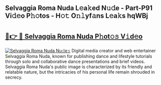 ## Selvaggia Roma Nuda L𝚎a𝚔ed N𝚞𝚍e - Part-P91 Vi𝚍𝚎o P𝚑𝚘tos - H𝚘𝚝 O𝚗𝚕yf𝚊ns L𝚎a𝚔s hqWBj

# <h2><a href="http://kf8g4b.oniu.top/?m=Selvaggia+Roma+Nuda">🔗👉 🔴 Selvaggia Roma Nuda P𝚑ot𝚘𝚜 V𝚒d𝚎o</a></h2>

[![Selvaggia Roma Nuda Nu𝚍e𝚜](https://i.imgur.com/0qMVB7G.gif)](http://kf8g4b.oniu.top/?m=Selvaggia+Roma+Nuda)
Digital media creator and web entertainer Selvaggia Roma Nuda, known for publishing dance and lifestyle tutorials through solo and collaborative dance presentations and brief videos. Selvaggia Roma Nuda's public image is characterized by its friendly and relatable nature, but the intricacies of his personal life remain shrouded in secrecy.  
